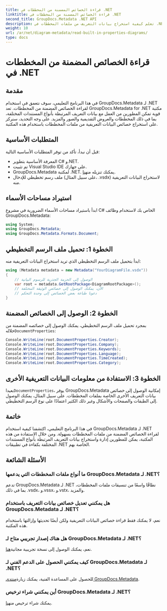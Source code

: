 ```yaml
---
title: قراءة الخصائص المضمنة من المخططات في .NET
linktitle: قراءة الخصائص المضمنة من المخططات في .NET
second_title: GroupDocs.Metadata .NET API
description: تعلم كيفية استخراج بيانات التعريف من ملفات المخططات في .NET باستخدام GroupDocs.Metadata. تعزيز إدارة الوثائق وتحليلها بكفاءة.
weight: 10
url: /ar/net/diagram-metadata/read-built-in-properties-diagrams/
type: docs
---
```

# قراءة الخصائص المضمنة من المخططات في .NET

## مقدمة
في هذا البرنامج التعليمي، سوف نتعمق في استخدام GroupDocs.Metadata لـ .NET لقراءة الخصائص المضمنة من المخططات. تعد GroupDocs.Metadata for .NET مكتبة قوية تمكن المطورين من العمل مع بيانات التعريف المرتبطة بأنواع المستندات المختلفة، بما في ذلك المخططات والعروض التقديمية والصور والمزيد. على وجه التحديد، سنركز على استخراج خصائص البيانات التعريفية من ملفات المخططات باستخدام هذه المكتبة.
## المتطلبات الأساسية
قبل أن نبدأ، تأكد من توفر المتطلبات الأساسية التالية:
- المعرفة الأساسية بتطوير C# و.NET.
- تم تثبيت Visual Studio IDE على جهازك.
-  GroupDocs.Metadata لمكتبة .NET. يمكنك تنزيله من[هنا](https://releases.groupdocs.com/metadata/net/).
- ملف رسم تخطيطي للإدخال (على سبيل المثال، .vsdx) لاستخراج البيانات التعريفية منه.

## استيراد مساحات الأسماء
ابدأ باستيراد مساحات الأسماء الضرورية في مشروع C# الخاص بك لاستخدام وظائف GroupDocs.Metadata:
```csharp
using System;
using GroupDocs.Metadata;
using GroupDocs.Metadata.Formats.Document;
```
## الخطوة 1: تحميل ملف الرسم التخطيطي
ابدأ بتحميل ملف الرسم التخطيطي الذي تريد استخراج البيانات التعريفية منه:
```csharp
using (Metadata metadata = new Metadata("YourDiagramFile.vsdx"))
{
    // الوصول إلى الحزمة الجذرية للرسوم البيانية
    var root = metadata.GetRootPackage<DiagramRootPackage>();
    // الآن، يمكنك الوصول إلى خصائص الوثيقة المختلفة
    // دعونا طباعة بعض الخصائص إلى وحدة التحكم
}
```
## الخطوة 2: الوصول إلى الخصائص المضمنة
 بمجرد تحميل ملف الرسم التخطيطي، يمكنك الوصول إلى خصائصه المضمنة من خلاله`DocumentProperties`:
```csharp
Console.WriteLine(root.DocumentProperties.Creator);
Console.WriteLine(root.DocumentProperties.Company);
Console.WriteLine(root.DocumentProperties.Keywords);
Console.WriteLine(root.DocumentProperties.Language);
Console.WriteLine(root.DocumentProperties.TimeCreated);
Console.WriteLine(root.DocumentProperties.Category);
```
## الخطوة 3: الاستفادة من معلومات البيانات التعريفية الأخرى
 بعيدا`DocumentProperties`، يوفر GroupDocs.Metadata إمكانية الوصول إلى خصائص بيانات التعريف الأخرى الخاصة بملفات المخططات. على سبيل المثال، يمكنك الوصول إلى الطبقات والصفحات والأشكال وغير ذلك الكثير اعتمادًا على نوع الرسم التخطيطي.

## خاتمة
في هذا البرنامج التعليمي، اكتشفنا كيفية استخدام GroupDocs.Metadata لـ .NET لقراءة الخصائص المضمنة من ملفات المخططات بسهولة. ومن خلال الاستفادة من هذه المكتبة، يمكن للمطورين إدارة واستخراج بيانات التعريف المرتبطة بأنواع المستندات المختلفة بكفاءة في تطبيقات .NET الخاصة بهم.

## الأسئلة الشائعة
### ما أنواع ملفات المخططات التي يدعمها GroupDocs.Metadata لـ .NET؟
تدعم GroupDocs.Metadata لـ .NET نطاقًا واسعًا من تنسيقات ملفات المخططات، بما في ذلك .vsdx، و.vssx، و.vstx، والمزيد.
### هل يمكنني تعديل خصائص بيانات التعريف باستخدام GroupDocs.Metadata لـ .NET؟
نعم، لا يمكنك فقط قراءة خصائص البيانات التعريفية ولكن أيضًا تحديثها وإزالتها باستخدام هذه المكتبة.
### هل هناك إصدار تجريبي متاح لـ GroupDocs.Metadata لـ .NET؟
 نعم، يمكنك الوصول إلى نسخة تجريبية مجانية[هنا](https://releases.groupdocs.com/).
### كيف يمكنني الحصول على الدعم الفني لـ GroupDocs.Metadata لـ .NET؟
 للحصول على المساعدة الفنية، يمكنك زيارة[منتدى GroupDocs.Metadata](https://forum.groupdocs.com/c/metadata/14).
### أين يمكنني شراء ترخيص GroupDocs.Metadata لـ .NET؟
 يمكنك شراء ترخيص من[هنا](https://purchase.groupdocs.com/buy).